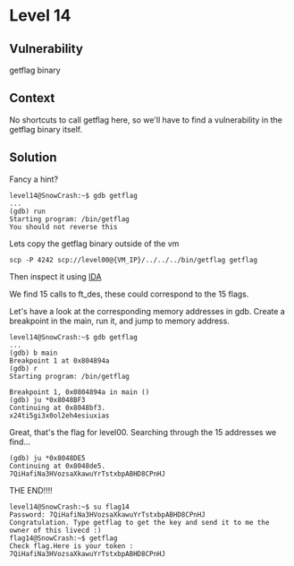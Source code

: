 # Level 14

## Vulnerability
getflag binary

## Context
No shortcuts to call getflag here, so we'll have to find a vulnerability in the getflag binary itself.

## Solution
Fancy a hint?
```
level14@SnowCrash:~$ gdb getflag
...
(gdb) run
Starting program: /bin/getflag
You should not reverse this
```
Lets copy the getflag binary outside of the vm
```
scp -P 4242 scp://level00@{VM_IP}/../../../bin/getflag getflag
```
Then inspect it using [IDA](https://www.hex-rays.com/products/ida/support/download_freeware/)

We find 15 calls to ft_des, these could correspond to the 15 flags.

Let's have a look at the corresponding memory addresses in gdb. Create a breakpoint in the main, run it, and jump to memory address.
```
level14@SnowCrash:~$ gdb getflag
...
(gdb) b main
Breakpoint 1 at 0x804894a
(gdb) r
Starting program: /bin/getflag

Breakpoint 1, 0x0804894a in main ()
(gdb) ju *0x8048BF3
Continuing at 0x8048bf3.
x24ti5gi3x0ol2eh4esiuxias
```
Great, that's the flag for level00. Searching through the 15 addresses we find...
```
(gdb) ju *0x8048DE5
Continuing at 0x8048de5.
7QiHafiNa3HVozsaXkawuYrTstxbpABHD8CPnHJ
```
THE END!!!!
```
level14@SnowCrash:~$ su flag14
Password: 7QiHafiNa3HVozsaXkawuYrTstxbpABHD8CPnHJ
Congratulation. Type getflag to get the key and send it to me the owner of this livecd :)
flag14@SnowCrash:~$ getflag
Check flag.Here is your token : 7QiHafiNa3HVozsaXkawuYrTstxbpABHD8CPnHJ
```
